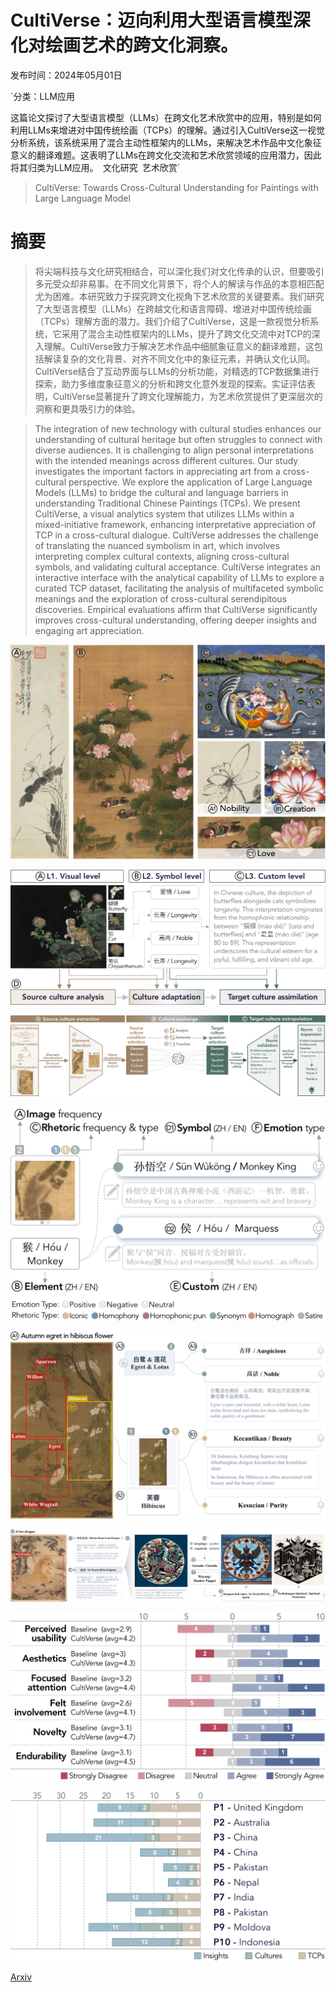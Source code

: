 # CultiVerse：迈向利用大型语言模型深化对绘画艺术的跨文化洞察。

发布时间：2024年05月01日

`分类：LLM应用

这篇论文探讨了大型语言模型（LLMs）在跨文化艺术欣赏中的应用，特别是如何利用LLMs来增进对中国传统绘画（TCPs）的理解。通过引入CultiVerse这一视觉分析系统，该系统采用了混合主动性框架内的LLMs，来解决艺术作品中文化象征意义的翻译难题。这表明了LLMs在跨文化交流和艺术欣赏领域的应用潜力，因此将其归类为LLM应用。` `文化研究` `艺术欣赏`

> CultiVerse: Towards Cross-Cultural Understanding for Paintings with Large Language Model

# 摘要

> 将尖端科技与文化研究相结合，可以深化我们对文化传承的认识，但要吸引多元受众却非易事。在不同文化背景下，将个人的解读与作品的本意相匹配尤为困难。本研究致力于探究跨文化视角下艺术欣赏的关键要素。我们研究了大型语言模型（LLMs）在跨越文化和语言障碍、增进对中国传统绘画（TCPs）理解方面的潜力。我们介绍了CultiVerse，这是一款视觉分析系统，它采用了混合主动性框架内的LLMs，提升了跨文化交流中对TCP的深入理解。CultiVerse致力于解决艺术作品中细腻象征意义的翻译难题，这包括解读复杂的文化背景、对齐不同文化中的象征元素，并确认文化认同。CultiVerse结合了互动界面与LLMs的分析功能，对精选的TCP数据集进行探索，助力多维度象征意义的分析和跨文化意外发现的探索。实证评估表明，CultiVerse显著提升了跨文化理解能力，为艺术欣赏提供了更深层次的洞察和更具吸引力的体验。

> The integration of new technology with cultural studies enhances our understanding of cultural heritage but often struggles to connect with diverse audiences. It is challenging to align personal interpretations with the intended meanings across different cultures. Our study investigates the important factors in appreciating art from a cross-cultural perspective. We explore the application of Large Language Models (LLMs) to bridge the cultural and language barriers in understanding Traditional Chinese Paintings (TCPs). We present CultiVerse, a visual analytics system that utilizes LLMs within a mixed-initiative framework, enhancing interpretative appreciation of TCP in a cross-cultural dialogue. CultiVerse addresses the challenge of translating the nuanced symbolism in art, which involves interpreting complex cultural contexts, aligning cross-cultural symbols, and validating cultural acceptance. CultiVerse integrates an interactive interface with the analytical capability of LLMs to explore a curated TCP dataset, facilitating the analysis of multifaceted symbolic meanings and the exploration of cross-cultural serendipitous discoveries. Empirical evaluations affirm that CultiVerse significantly improves cross-cultural understanding, offering deeper insights and engaging art appreciation.

![CultiVerse：迈向利用大型语言模型深化对绘画艺术的跨文化洞察。](../../../paper_images/2405.00435/abstract.png)

![CultiVerse：迈向利用大型语言模型深化对绘画艺术的跨文化洞察。](../../../paper_images/2405.00435/requirement.png)

![CultiVerse：迈向利用大型语言模型深化对绘画艺术的跨文化洞察。](../../../paper_images/2405.00435/workflow.png)

![CultiVerse：迈向利用大型语言模型深化对绘画艺术的跨文化洞察。](../../../paper_images/2405.00435/normdesign.png)

![CultiVerse：迈向利用大型语言模型深化对绘画艺术的跨文化洞察。](../../../paper_images/2405.00435/case2_1.png)

![CultiVerse：迈向利用大型语言模型深化对绘画艺术的跨文化洞察。](../../../paper_images/2405.00435/case2_2.png)

![CultiVerse：迈向利用大型语言模型深化对绘画艺术的跨文化洞察。](../../../paper_images/2405.00435/EVA.png)

![CultiVerse：迈向利用大型语言模型深化对绘画艺术的跨文化洞察。](../../../paper_images/2405.00435/insight.png)

[Arxiv](https://arxiv.org/abs/2405.00435)
